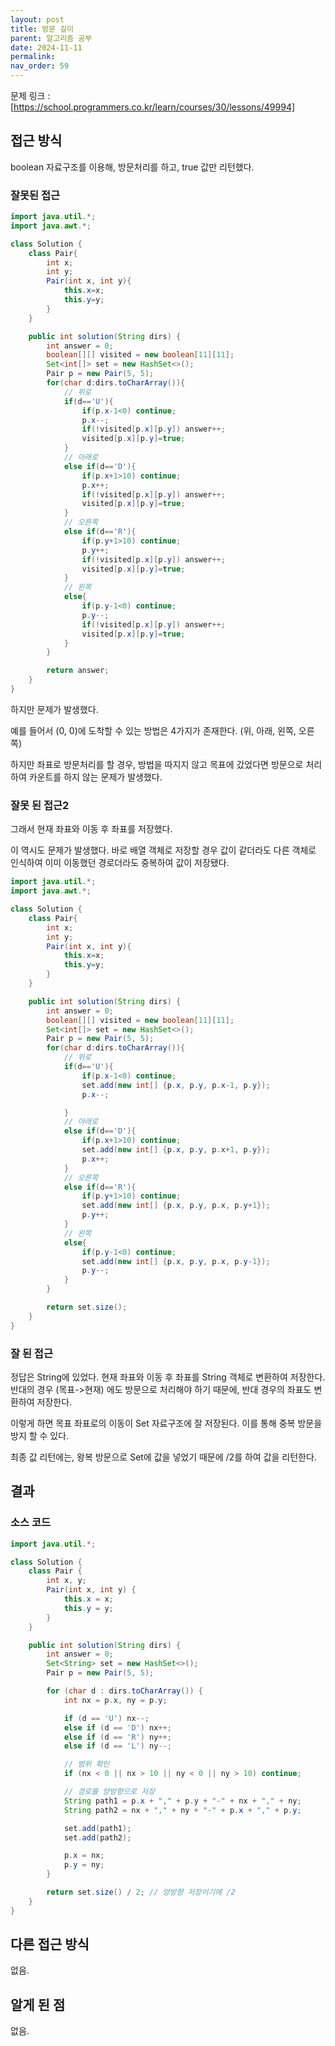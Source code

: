 ```yaml
---
layout: post
title: 방문 길이
parent: 알고리즘 공부
date: 2024-11-11
permalink:
nav_order: 59
---
```


문제 링크 : [https://school.programmers.co.kr/learn/courses/30/lessons/49994]

## 접근 방식

boolean 자료구조를 이용해, 방문처리를 하고, true 값만 리턴했다.

### 잘못된 접근

```java
import java.util.*;
import java.awt.*;

class Solution {
    class Pair{
        int x;
        int y;
        Pair(int x, int y){
            this.x=x;
            this.y=y;
        }
    }

    public int solution(String dirs) {
        int answer = 0;
        boolean[][] visited = new boolean[11][11];
        Set<int[]> set = new HashSet<>();
        Pair p = new Pair(5, 5);
        for(char d:dirs.toCharArray()){
            // 위로
            if(d=='U'){
                if(p.x-1<0) continue;
                p.x--;
                if(!visited[p.x][p.y]) answer++;
                visited[p.x][p.y]=true;
            }
            // 아래로
            else if(d=='D'){
                if(p.x+1>10) continue;
                p.x++;
                if(!visited[p.x][p.y]) answer++;
                visited[p.x][p.y]=true;
            }
            // 오른쪽
            else if(d=='R'){
                if(p.y+1>10) continue;
                p.y++;
                if(!visited[p.x][p.y]) answer++;
                visited[p.x][p.y]=true;
            }
            // 왼쪽
            else{
                if(p.y-1<0) continue;
                p.y--;
                if(!visited[p.x][p.y]) answer++;
                visited[p.x][p.y]=true;
            }
        }

        return answer;
    }
}
```

하지만 문제가 발생했다.

예를 들어서 (0, 0)에 도착할 수 있는 방법은 4가지가 존재한다. (위, 아래, 왼쪽, 오른쪽)

하지만 좌표로 방문처리를 할 경우, 방법을 따지지 않고 목표에 갔었다면 방문으로 처리하여 카운트를 하지 않는 문제가 발생했다.

### 잘못 된 접근2

그래서 현재 좌표와 이동 후 좌표를 저장했다.

이 역시도 문제가 발생했다. 바로 배열 객체로 저장할 경우 값이 같더라도 다른 객체로 인식하여 이미 이동했던 경로더라도 중복하여 값이 저장됐다.

```java
import java.util.*;
import java.awt.*;

class Solution {
    class Pair{
        int x;
        int y;
        Pair(int x, int y){
            this.x=x;
            this.y=y;
        }
    }

    public int solution(String dirs) {
        int answer = 0;
        boolean[][] visited = new boolean[11][11];
        Set<int[]> set = new HashSet<>();
        Pair p = new Pair(5, 5);
        for(char d:dirs.toCharArray()){
            // 위로
            if(d=='U'){
                if(p.x-1<0) continue;
                set.add(new int[] {p.x, p.y, p.x-1, p.y});
                p.x--;

            }
            // 아래로
            else if(d=='D'){
                if(p.x+1>10) continue;
                set.add(new int[] {p.x, p.y, p.x+1, p.y});
                p.x++;
            }
            // 오른쪽
            else if(d=='R'){
                if(p.y+1>10) continue;
                set.add(new int[] {p.x, p.y, p.x, p.y+1});
                p.y++;
            }
            // 왼쪽
            else{
                if(p.y-1<0) continue;
                set.add(new int[] {p.x, p.y, p.x, p.y-1});
                p.y--;
            }
        }

        return set.size();
    }
}
```

### 잘 된 접근

정답은 String에 있었다. 현재 좌표와 이동 후 좌표를 String 객체로 변환하여 저장한다.
반대의 경우 (목표->현재) 에도 방문으로 처리해야 하기 때문에, 반대 경우의 좌표도 변환하여 저장한다.

이렇게 하면 목표 좌표로의 이동이 Set 자료구조에 잘 저장된다. 이를 통해 중복 방문을 방지 할 수 있다.

최종 값 리턴에는, 왕복 방문으로 Set에 값을 넣었기 때문에 /2를 하여 값을 리턴한다.

## 결과

### 소스 코드

```java
import java.util.*;

class Solution {
    class Pair {
        int x, y;
        Pair(int x, int y) {
            this.x = x;
            this.y = y;
        }
    }

    public int solution(String dirs) {
        int answer = 0;
        Set<String> set = new HashSet<>();
        Pair p = new Pair(5, 5);

        for (char d : dirs.toCharArray()) {
            int nx = p.x, ny = p.y;

            if (d == 'U') nx--;
            else if (d == 'D') nx++;
            else if (d == 'R') ny++;
            else if (d == 'L') ny--;

            // 범위 확인
            if (nx < 0 || nx > 10 || ny < 0 || ny > 10) continue;

            // 경로를 양방향으로 저장
            String path1 = p.x + "," + p.y + "-" + nx + "," + ny;
            String path2 = nx + "," + ny + "-" + p.x + "," + p.y;

            set.add(path1);
            set.add(path2);

            p.x = nx;
            p.y = ny;
        }

        return set.size() / 2; // 양방향 저장이기에 /2
    }
}
```

## 다른 접근 방식

없음.

## 알게 된 점

없음.

[https://school.programmers.co.kr/learn/courses/30/lessons/49994]: https://school.programmers.co.kr/learn/courses/30/lessons/49994
